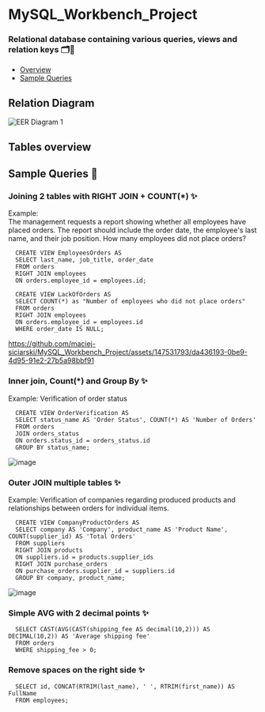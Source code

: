 # MySQL_Workbench_Project

### **Relational database containing various queries, views and relation keys 🗂🔑**<br>

- [Overview](#overview)
- [Sample Queries](#sample-queries)

## Relation Diagram
![EER Diagram 1](https://github.com/maciej-siciarski/MySQL_Workbench_Project/assets/147531793/213cff0a-2f16-4e2f-b2d4-ac1adde64299)

## Tables overview <a name="overview"></a>

## Sample Queries 🔢 <a name="sample-queries"></a>

### Joining 2 tables with RIGHT JOIN + COUNT(*) ✨

Example: <br>
The management requests a report showing whether all employees have placed orders. The report should include the order date, the employee's last name, and their job position.
How many employees did not place orders?

      CREATE VIEW EmployeesOrders AS
      SELECT last_name, job_title, order_date
      FROM orders
      RIGHT JOIN employees
      ON orders.employee_id = employees.id;

      CREATE VIEW LackOfOrders AS
      SELECT COUNT(*) as "Number of employees who did not place orders"
      FROM orders
      RIGHT JOIN employees
      ON orders.employee_id = employees.id
      WHERE order_date IS NULL;
      

https://github.com/maciej-siciarski/MySQL_Workbench_Project/assets/147531793/da436193-0be9-4d95-91e2-27b5a98bbf91

### Inner join, Count(*) and Group By ✨

Example: Verification of order status

      CREATE VIEW OrderVerification AS
      SELECT status_name AS 'Order Status', COUNT(*) AS 'Number of Orders'
      FROM orders
      JOIN orders_status
      ON orders.status_id = orders_status.id
      GROUP BY status_name;

![image](https://github.com/maciej-siciarski/MySQL_Workbench_Project/assets/147531793/0e316f7a-8847-4bc3-906d-5320a44e5eb8)

###  Outer JOIN multiple tables ✨

Example: Verification of companies regarding produced products and relationships between orders for individual items.

      CREATE VIEW CompanyProductOrders AS
      SELECT company AS 'Company', product_name AS 'Product Name', COUNT(supplier_id) AS 'Total Orders'
      FROM suppliers
      RIGHT JOIN products
      ON suppliers.id = products.supplier_ids
      RIGHT JOIN purchase_orders
      ON purchase_orders.supplier_id = suppliers.id
      GROUP BY company, product_name;

![image](https://github.com/maciej-siciarski/MySQL_Workbench_Project/assets/147531793/51b5d960-bfb8-450a-9d22-ef9e5fc8b5e0)

      

### Simple AVG with 2 decimal points ✨

      SELECT CAST(AVG(CAST(shipping_fee AS decimal(10,2))) AS DECIMAL(10,2)) AS 'Average shipping fee'
      FROM orders
      WHERE shipping_fee > 0;

### Remove spaces on the right side ✨

      SELECT id, CONCAT(RTRIM(last_name), ' ', RTRIM(first_name)) AS FullName 
      FROM employees;
